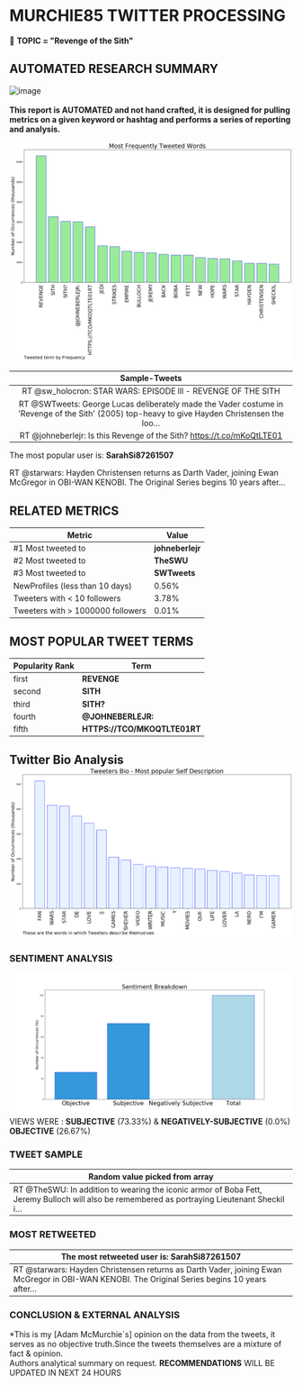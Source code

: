 # MURCHIE85 TWITTER PROCESSING 
&#x1F34E; **TOPIC = "Revenge of the Sith"**

## AUTOMATED RESEARCH SUMMARY

![image](https://marketingplatform.google.com/about/static/images/gmp/analytics-smb-benefit.jpg)
<br></br>
<b> This report is AUTOMATED and not hand crafted, it is designed for pulling metrics on a given keyword or hashtag and performs a series of reporting and analysis.</b>



![image](TWEETS.png)



|                **Sample-Tweets**        |
| :-------------: |
| RT @sw_holocron: STAR WARS: EPISODE lll - REVENGE OF THE SITH | Director: George Lucas, DoP: David Tattersall https://t.co/pE9w8MCQPD |
| RT @SWTweets: George Lucas deliberately made the Vader costume in 'Revenge of the Sith' (2005) top-heavy to give Hayden Christensen the loo… |
| RT @johneberlejr: Is this Revenge of the Sith? https://t.co/mKoQtLTE01 |

The most popular user is: **SarahSi87261507**
<div class="alert alert-block alert-danger"> RT @starwars: Hayden Christensen returns as Darth Vader, joining Ewan McGregor in OBI-WAN KENOBI. The Original Series begins 10 years after…</div>

## RELATED METRICS<br>
| Metric | Value |
| ------------- | ------------- |
| #1 Most tweeted to  | **johneberlejr** |
| #2 Most tweeted to  | **TheSWU** |
| #3 Most tweeted to  | **SWTweets** |
| NewProfiles (less than 10 days) | 0.56%  |
| Tweeters with < 10 followers  | 3.78%|
| Tweeters with > 1000000 followers  | 0.01%  |



## MOST POPULAR TWEET TERMS 


| Popularity Rank  | Term |
| ------------- | ------------- |
| first  | **REVENGE**  |
| second  | **SITH**  |
| third  | **SITH?** |
| fourth  | **@JOHNEBERLEJR:**  |
| fifth  | **HTTPS://TCO/MKOQTLTE01RT**  |


## Twitter Bio Analysis![image](BIO.png)
### SENTIMENT ANALYSIS
![image](sentiment.png)
VIEWS WERE : **SUBJECTIVE**  (73.33%) & **NEGATIVELY-SUBJECTIVE** (0.0%) **OBJECTIVE** (26.67%)

### TWEET SAMPLE 
| Random value picked from array |
| ------------- |
|RT @TheSWU: In addition to wearing the iconic armor of Boba Fett, Jeremy Bulloch will also be remembered as portraying Lieutenant Sheckil i… |

### MOST RETWEETED 

| The most retweeted user is: **SarahSi87261507**  |
| ------------- |
| RT @starwars: Hayden Christensen returns as Darth Vader, joining Ewan McGregor in OBI-WAN KENOBI. The Original Series begins 10 years after… |

### CONCLUSION & EXTERNAL ANALYSIS

*This is my [Adam McMurchie`s] opinion on the data from the tweets, it serves as no objective truth.Since the tweets themselves are a mixture of fact & opinion.<br>
Authors analytical summary on request.
**RECOMMENDATIONS** WILL BE UPDATED IN NEXT  24 HOURS <br>